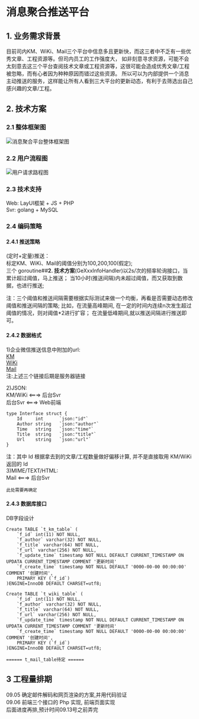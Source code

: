 # **消息聚合推送平台**

## **1. 业务需求背景**
   目前司内KM、WiKi、Mail三个平台中信息多且更新快，而这三者中不乏有一些优秀文章、工程资源等。但司内员工的工作强度大，
如非刻意寻求资源，可能不会太刻意去这三个平台查阅技术文章或工程资源等，这很可能会造成优秀文章/工程被忽略，而有心者因为种种原因而错过这些资源。
所以可以为内部提供一个消息主动推送的服务，这样能让所有人看到三大平台的更新动态，有利于去筛选出自己感兴趣的文章/工程。


## **2. 技术方案**
### **2.1 整体框架图**
![消息聚合平台整体框架图](https://msgplat.oss-cn-beijing.aliyuncs.com/%E6%B6%88%E6%81%AF%E8%81%9A%E5%90%88%E6%8E%A8%E9%80%81%E5%B9%B3%E5%8F%B0%E6%96%B9%E6%A1%88.png?Expires=1567616048&OSSAccessKeyId=TMP.hXmVyGfsaMx7ksv8Qe4ecxEmFAeMkiqv2NDsUqfpr4iPkmXFs2KxC3kewfeoGDZ34thUx4M4m3GZmWXSFDyazKVKWKuDLqzMYFjxcdfzWkTkj2NrJVRjvPSo9Zez1T.tmp&Signature=Z8S5Snw72jOBz1qSxbsoN75Ldr8%3D "消息聚合推送平台整体框架图")

### **2.2 用户流程图**
![用户请求路程图](https://msgplat.oss-cn-beijing.aliyuncs.com/%E7%94%A8%E6%88%B7%E8%AF%B7%E6%B1%82%E6%B5%81%E7%A8%8B%E5%9B%BE.png?Expires=1567616096&OSSAccessKeyId=TMP.hXmVyGfsaMx7ksv8Qe4ecxEmFAeMkiqv2NDsUqfpr4iPkmXFs2KxC3kewfeoGDZ34thUx4M4m3GZmWXSFDyazKVKWKuDLqzMYFjxcdfzWkTkj2NrJVRjvPSo9Zez1T.tmp&Signature=QyPUJIFFgyPtmAmqXINJiZSy25I%3D
 "消息聚合推送平台整体框架图")

### **2.3 技术支持**
Web: LayUI框架 + JS + PHP<br> 
Svr: golang + MySQL<br>

### **2.4 编码策略**
#### **2.4.1 推送策略**
(定时+定量)推送：<br>
标定KM、WiKi、Mail的阈值分别为100,200,100(假定);<br>
三个 goroutine##**2. 技术方案**(GeXxxInfoHandler)以2s/次的频率轮询接口，当累计超过阈值，马上推送；
当10小时(推送间隔)内未超过阈值，而又获取到数据，也进行推送;

注：三个阈值和推送间隔需要根据实际测试来做一个均衡，再看是否需要动态修改阈值和推送间隔的策略;
比如，在流量高峰期间, 在一定的时间内连续n次发生超过阈值的情况，则对阈值*2进行扩容；
在流量低峰期间,就以推送间隔进行推送即可。

#### **2.4.2 数据格式**
1)企业微信推送信息中附加的url:<br>
[KM](http://127.0.0.1:10000/km_request)<br>
[WiKi](http://127.0.0.1:10000/wiki_request)<br>
[Mail](http://127.0.0.1:10000/mail_request)<br>
注:上述三个链接后期是服务器链接<br>

2)JSON:<br>
KM/WiKi <===> 后台Svr<br>
后台Svr  <===> Web前端<br>
```
type Interface struct {
    Id     int      `json:"id"`
    Author string   `json:"author"`
    Time   string   `json:"time"`
    Title  string   `json:"title"`
    Url    string   `json:"url"`
} 
```
注：其中 Id 根据拿去到的文章/工程数量做好偏移计算, 并不是直接取用 KM/WiKi 返回的 Id<br>
3)MIME/TEXT/HTML:<br>
Mail <===> 后台Svr <br>
```
此处需要再确定
```
#### **2.4.3 数据库接口**
DB字段设计
```
Create TABLE `t_km_table` (
    `f_id` int(11) NOT NULL,
    `f_author` varchar(32) NOT NULL,
    `f_title` varchar(64) NOT NULL,
    `f_url` varchar(256) NOT NULL,
    `f_update_time` timestamp NOT NULL DEFAULT CURRENT_TIMESTAMP ON UPDATA CURRENT_TIMESTAMP COMMENT '更新时间'
    `f_create_time` timestamp NOT NULL DEFAULT '0000-00-00 00:00:00' COMMENT '创建时间',
    PRIMARY KEY (`f_id`)
)ENGINE=InnoDB DEFAULT CHARSET=utf8;

Create TABLE `t_wiki_table` (
    `f_id` int(11) NOT NULL,
    `f_author` varchar(32) NOT NULL,
    `f_title` varchar(64) NOT NULL,
    `f_url` varchar(256) NOT NULL,
    `f_update_time` timestamp NOT NULL DEFAULT CURRENT_TIMESTAMP ON UPDATA CURRENT_TIMESTAMP COMMENT '更新时间'
    `f_create_time` timestamp NOT NULL DEFAULT '0000-00-00 00:00:00' COMMENT '创建时间',
    PRIMARY KEY (`f_id`)
)ENGINE=InnoDB DEFAULT CHARSET=utf8;

====== t_mail_table待定 ======
```
## **3 工程量排期**
09.05 确定邮件解码和网页渲染的方案,并用代码验证<br>
09.06 前端三个接口的 Php 实现, 前端页面实现<br>
后面进度再排,预计时间09.13号之前弄完
